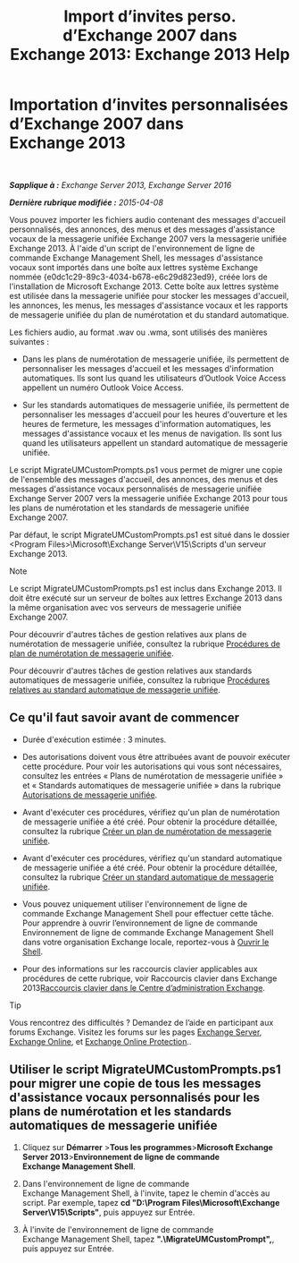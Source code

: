 ﻿---
title: 'Import d’invites perso. d’Exchange 2007 dans Exchange 2013: Exchange 2013 Help'
TOCTitle: Importation d’invites personnalisées d’Exchange 2007 dans Exchange 2013
ms:assetid: 70c0b0bc-c0de-4e3c-8144-1fe59f86ebf4
ms:mtpsurl: https://technet.microsoft.com/fr-fr/library/Gg309147(v=EXCHG.150)
ms:contentKeyID: 54652759
ms.date: 05/23/2018
mtps_version: v=EXCHG.150
ms.translationtype: MT
---

# Importation d’invites personnalisées d’Exchange 2007 dans Exchange 2013

 

_**Sapplique à :** Exchange Server 2013, Exchange Server 2016_

_**Dernière rubrique modifiée :** 2015-04-08_

Vous pouvez importer les fichiers audio contenant des messages d'accueil personnalisés, des annonces, des menus et des messages d'assistance vocaux de la messagerie unifiée Exchange 2007 vers la messagerie unifiée Exchange 2013. À l'aide d'un script de l'environnement de ligne de commande Exchange Management Shell, les messages d'assistance vocaux sont importés dans une boîte aux lettres système Exchange nommée {e0dc1c29-89c3-4034-b678-e6c29d823ed9}, créée lors de l'installation de Microsoft Exchange 2013. Cette boîte aux lettres système est utilisée dans la messagerie unifiée pour stocker les messages d'accueil, les annonces, les menus, les messages d'assistance vocaux et les rapports de messagerie unifiée du plan de numérotation et du standard automatique.

Les fichiers audio, au format .wav ou .wma, sont utilisés des manières suivantes :

  - Dans les plans de numérotation de messagerie unifiée, ils permettent de personnaliser les messages d'accueil et les messages d'information automatiques. Ils sont lus quand les utilisateurs d’Outlook Voice Access appellent un numéro Outlook Voice Access.

  - Sur les standards automatiques de messagerie unifiée, ils permettent de personnaliser les messages d'accueil pour les heures d'ouverture et les heures de fermeture, les messages d'information automatiques, les messages d'assistance vocaux et les menus de navigation. Ils sont lus quand les utilisateurs appellent un standard automatique de messagerie unifiée.

Le script MigrateUMCustomPrompts.ps1 vous permet de migrer une copie de l'ensemble des messages d'accueil, des annonces, des menus et des messages d'assistance vocaux personnalisés de messagerie unifiée Exchange Server 2007 vers la messagerie unifiée Exchange 2013 pour tous les plans de numérotation et les standards de messagerie unifiée Exchange 2007.

Par défaut, le script MigrateUMCustomPrompts.ps1 est situé dans le dossier \<Program Files\>\\Microsoft\\Exchange Server\\V15\\Scripts d'un serveur Exchange 2013.

> [!NOTE]
> Le script MigrateUMCustomPrompts.ps1 est inclus dans Exchange 2013. Il doit être exécuté sur un serveur de boîtes aux lettres Exchange 2013 dans la même organisation avec vos serveurs de messagerie unifiée Exchange 2007.


Pour découvrir d'autres tâches de gestion relatives aux plans de numérotation de messagerie unifiée, consultez la rubrique [Procédures de plan de numérotation de messagerie unifiée](um-dial-plan-procedures-exchange-2013-help.md).

Pour découvrir d'autres tâches de gestion relatives aux standards automatiques de messagerie unifiée, consultez la rubrique [Procédures relatives au standard automatique de messagerie unifiée](https://docs.microsoft.com/fr-fr/exchange/voice-mail-unified-messaging/automatically-answer-and-route-calls/um-auto-attendant-procedures).

## Ce qu'il faut savoir avant de commencer

  - Durée d'exécution estimée : 3 minutes.

  - Des autorisations doivent vous être attribuées avant de pouvoir exécuter cette procédure. Pour voir les autorisations qui vous sont nécessaires, consultez les entrées « Plans de numérotation de messagerie unifiée » et « Standards automatiques de messagerie unifiée » dans la rubrique [Autorisations de messagerie unifiée](unified-messaging-permissions-exchange-2013-help.md).

  - Avant d'exécuter ces procédures, vérifiez qu'un plan de numérotation de messagerie unifiée a été créé. Pour obtenir la procédure détaillée, consultez la rubrique [Créer un plan de numérotation de messagerie unifiée](https://docs.microsoft.com/fr-fr/exchange/voice-mail-unified-messaging/connect-voice-mail-system/create-um-dial-plan).

  - Avant d'exécuter ces procédures, vérifiez qu'un standard automatique de messagerie unifiée a été créé. Pour obtenir la procédure détaillée, consultez la rubrique [Créer un standard automatique de messagerie unifiée](https://docs.microsoft.com/fr-fr/exchange/voice-mail-unified-messaging/automatically-answer-and-route-calls/create-a-um-auto-attendant).

  - Vous pouvez uniquement utiliser l'environnement de ligne de commande Exchange Management Shell pour effectuer cette tâche. Pour apprendre à ouvrir l’environnement de ligne de commande Environnement de ligne de commande Exchange Management Shell dans votre organisation Exchange locale, reportez-vous à [Ouvrir le Shell](https://technet.microsoft.com/fr-fr/library/dd638134\(v=exchg.150\)).

  - Pour des informations sur les raccourcis clavier applicables aux procédures de cette rubrique, voir Raccourcis clavier dans Exchange 2013[Raccourcis clavier dans le Centre d’administration Exchange](keyboard-shortcuts-in-the-exchange-admin-center-exchange-online-protection-help.md).

> [!TIP]
> Vous rencontrez des difficultés ? Demandez de l’aide en participant aux forums Exchange. Visitez les forums sur les pages <a href="https://go.microsoft.com/fwlink/p/?linkid=60612">Exchange Server</a>, <a href="https://go.microsoft.com/fwlink/p/?linkid=267542">Exchange Online</a>, et <a href="https://go.microsoft.com/fwlink/p/?linkid=285351">Exchange Online Protection</a>..


## Utiliser le script MigrateUMCustomPrompts.ps1 pour migrer une copie de tous les messages d'assistance vocaux personnalisés pour les plans de numérotation et les standards automatiques de messagerie unifiée

1.  Cliquez sur **Démarrer** \>**Tous les programmes**\>**Microsoft Exchange Server 2013**\>**Environnement de ligne de commande Exchange Management Shell**.

2.  Dans l'environnement de ligne de commande Exchange Management Shell, à l'invite, tapez le chemin d'accès au script. Par exemple, tapez **cd "D:\\Program Files\\Microsoft\\Exchange Server\\V15\\Scripts"**, puis appuyez sur Entrée.

3.  À l'invite de l'environnement de ligne de commande Exchange Management Shell, tapez **".\\MigrateUMCustomPrompt",**, puis appuyez sur Entrée.

